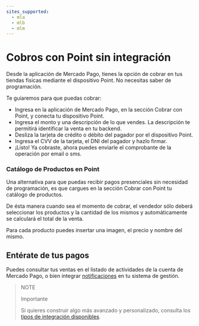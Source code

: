 ```yaml
---
sites_supported:
  - mla
  - mlb
  - mlm
---
```


# Cobros con Point sin integración

Desde la aplicación de Mercado Pago, tienes la opción de cobrar en tus tiendas físicas mediante el dispositivo Point.
No necesitas saber de programación.

Te guiaremos para que puedas cobrar:

- Ingresa en la aplicación de Mercado Pago, en la sección Cobrar con Point, y conecta tu dispositivo Point.
- Ingresa el monto y una descripción de lo que vendes. La descripción te permitirá identificar la venta en tu backend.
- Desliza la tarjeta de crédito o débito del pagador por el dispositivo Point.
- Ingresa el CVV de la tarjeta, el DNI del pagador y hazlo firmar.
- ¡Listo! Ya cobraste, ahora puedes enviarle el comprobante de la operación por email o sms.

### Catálogo de Productos en Point

Una alternativa para que puedas recibir pagos presenciales sin necesidad de programación, es que cargues en la sección Cobrar con Point tu catálogo de productos.

De ésta manera cuando sea el momento de cobrar, el vendedor sólo deberá seleccionar los productos y la cantidad de los mismos y automáticamente se calculará el total de la venta.

Para cada producto puedes insertar una imagen, el precio y nombre del mismo.

## Entérate de tus pagos

Puedes consultar tus ventas en el listado de actividades de la cuenta de Mercado Pago, o bien integrar [notificaciones](/developers/es/docs/mp-point/additional-content/your-integrations/notifications/webhooks) en tu sistema de gestión.

> NOTE
>
> Importante
> 
> Si quieres construir algo más avanzado y personalizado, consulta los [tipos de integración disponibles](/developers/es/docs/mp-point/types-of-integration).
